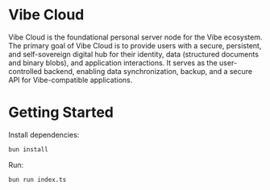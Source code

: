 # Vibe Cloud

Vibe Cloud is the foundational personal server node for the Vibe ecosystem. The primary goal of Vibe Cloud is to provide users with a secure, persistent, and self-sovereign digital hub for their identity, data (structured documents and binary blobs), and application interactions. It serves as the user-controlled backend, enabling data synchronization, backup, and a secure API for Vibe-compatible applications.

# Getting Started

Install dependencies:

```bash
bun install
```

Run:

```bash
bun run index.ts
```
